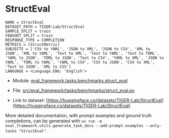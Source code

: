 # StructEval

````
NAME = StructEval
DATASET_PATH = TIGER-Lab/StructEval
SAMPLE_SPLIT = train
FEWSHOT_SPLIT = train
RESPONSE_TYPE = COMPLETION
METRICS = [StructMetric]
SUBJECTS = ['CSV to YAML', 'JSON to XML', 'JSON to CSV', 'XML to JSON', 'XML to YAML', 'Text to XML', 'Text to YAML', 'Text to TOML', 'YAML to JSON', 'TOML to JSON', 'Text to CSV', 'YAML to XML', 'JSON to YAML', 'TOML to YAML', 'YAML to CSV', 'CSV to JSON', 'CSV to XML', 'Text to JSON', 'XML to CSV']
LANGUAGE = <Language.ENG: 'English'>
````

- Module: [eval_framework.tasks.benchmarks.struct_eval](eval_framework.tasks.benchmarks.struct_eval)

- File: [src/eval_framework/tasks/benchmarks/struct_eval.py](../../src/eval_framework/tasks/benchmarks/struct_eval.py)

- Link to dataset: [https://huggingface.co/datasets/TIGER-Lab/StructEval](https://huggingface.co/datasets/TIGER-Lab/StructEval)

More detailed documentation, with prompt examples and ground truth completions, can be generated with `uv run -m eval_framework.utils.generate_task_docs --add-prompt-examples --only-tasks "StructEval"`.
